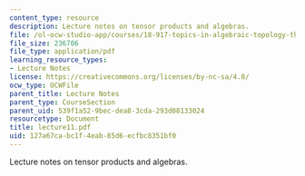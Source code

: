 ```yaml
---
content_type: resource
description: Lecture notes on tensor products and algebras.
file: /ol-ocw-studio-app/courses/18-917-topics-in-algebraic-topology-the-sullivan-conjecture-fall-2007/127a67cabc1f4eab85d6ecfbc8351bf0_lecture11.pdf
file_size: 236706
file_type: application/pdf
learning_resource_types:
- Lecture Notes
license: https://creativecommons.org/licenses/by-nc-sa/4.0/
ocw_type: OCWFile
parent_title: Lecture Notes
parent_type: CourseSection
parent_uid: 539f1a52-9bec-dea8-3cda-293d08133024
resourcetype: Document
title: lecture11.pdf
uid: 127a67ca-bc1f-4eab-85d6-ecfbc8351bf0
---
```

Lecture notes on tensor products and algebras.